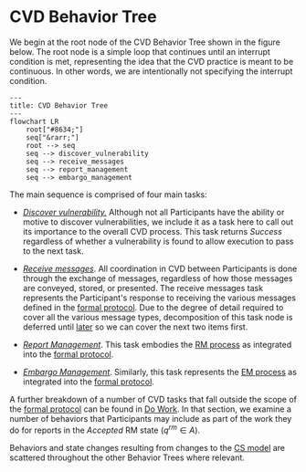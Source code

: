# CVD Behavior Tree

We begin at the root node of the CVD Behavior Tree shown in the figure below.
The root node is a simple loop that continues until an interrupt condition is met, representing the idea
that the CVD practice is meant to be continuous. In other words, we are intentionally not specifying the interrupt condition.

```mermaid
---
title: CVD Behavior Tree
---
flowchart LR
    root["#8634;"]
    seq["&rarr;"]
    root --> seq
    seq --> discover_vulnerability
    seq --> receive_messages
    seq --> report_management
    seq --> embargo_management
```

The main sequence is comprised of four main tasks:

-   [*Discover vulnerability.*](../topics/behavior_logic/vuldisco_bt) Although not all Participants have the
    ability or motive to discover vulnerabilities, we include it as a
    task here to call out its importance to the overall
    CVD process. This task returns *Success* regardless of whether a vulnerability is found to allow execution to
    pass to the next task.

-   [*Receive messages*](../topics/behavior_logic/receive_messages_bt). All coordination in CVD between Participants is done through
    the exchange of messages, regardless of how those messages are
    conveyed, stored, or presented. The receive messages task represents
    the Participant's response to receiving the various messages defined
    in the [formal protocol](../reference/formal_protocol). Due to the degree of detail
    required to cover all the various message types, decomposition of
    this task node is deferred until [later](../topics/behavior_logic/receive_messages_bt) so we can cover the next two items
    first.

-   [*Report Management*](../topics/behavior_logic/rm_bt). This task embodies the [RM process](../topics/process_models/rm)
    as integrated into the [formal protocol](../reference/formal_protocol).

-   [*Embargo Management*](../topics/behavior_logic/em_bt). Similarly, this task represents the
    [EM process](../topics/process_models/em) as integrated into the [formal protocol](../reference/formal_protocol).

A further breakdown of a number of CVD tasks that fall outside the scope of the
[formal protocol](../reference/formal_protocol) can be found in
[Do Work](../topics/behavior_logic/do_work_bt).
In that section, we examine a number of behaviors that Participants may include as part of the work they do for reports 
in the $Accepted$ RM state ($q^{rm}\in A$).

Behaviors and state changes resulting from changes to the [CS model](../topics/process_models/cs) are scattered throughout the other Behavior Trees
where relevant.

